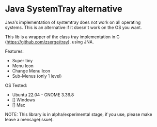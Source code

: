# Java SystemTray alternative

Java's implementation of systemtray does not work on all operating systems. This is an alternative if it doesn't work on the OS you want. 

This lib is a wrapper of the class tray implementation in C (https://github.com/zserge/tray), using JNA.

Features:
 * Super tiny
 * Menu Icon
 * Change Menu Icon
 * Sub-Menus (only 1 level)

OS Tested:
 * Ubuntu 22.04 - GNOME 3.36.8
 * [] Windows
 * [] Mac


NOTE: This library is in alpha/experimental stage, if you use, please make leave a mensage(issue).

